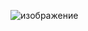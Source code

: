 ![изображение](https://github.com/FarhanFuadAhmed/Room-For-Rent/assets/88047582/7fa5ef0e-e9c2-49a4-a627-ae90805904cf)

